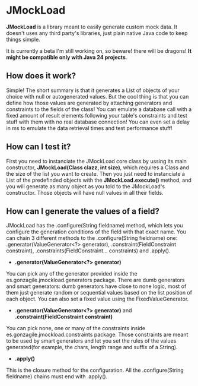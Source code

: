 # JMockLoad

**JMockLoad** is a library meant to easily generate custom mock data. It doesn't uses any third party's libraries, just plain native Java code to keep things simple.

It is currently a beta I'm still working on, so beware! there will be dragons! **It might be compatible only with Java 24 projects**.

## How does it work?

Simple! The short summary is that it generates a List of objects of your choice with null or autogenerated values. But the cool thing is that you can define how those values are generated by attaching generators and constraints to the fields of the class! You can emulate a database call with a fixed amount of result elements following your table's constraints and test stuff with them with no real database connection! You can even set a delay in ms to emulate the data retrieval times and test performance stuff!

## How can I test it?

First you need to instanciate the JMockLoad core class by ussing its main constructor, **JMockLoad(Class<T> clazz, int size)**, which requires a Class and the size of the list you want to create.
Then you just need to instanciate a List of the predefinded objects with the **JMockLoad.execute()** method, and you will generate as many object as you told to the JMockLoad's constructor. Those objects will have null values in all their fields.

## How can I generate the values of a field?

JMockLoad has the .configure(String fieldname) method, which lets you configure the generation conditions of the field with that exact name. You can chain 3 different methods to the .configure(String fieldname) one: .generator(ValueGenerator<?> generator), .constraint(FieldConstraint constraint), .constraints(FieldConstraint... constraints) and .apply().

* **.generator(ValueGenerator<?> generator)**

You can pick any of the generator provided inside the es.gonzagile.jmockload.generators package. There are dumb generators and smart generators: dumb generators have close to none logic, most of them just generate random or sequential values based on the list position of each object. You can also set a fixed value using the FixedValueGenerator.

* **.generator(ValueGenerator<?> generator)** and **.constraint(FieldConstraint constraint)**

You can pick none, one or many of the constraints inside es.gonzagile.jmockload.constraints package. Those constraints are meant to be used by smart generators and let you set the rules of the values generated(for example, the chars, length range and suffix of a String).

* **.apply()**

This is the closure method for the configuration. All the .configure(String fieldname) chains must end with .apply().
